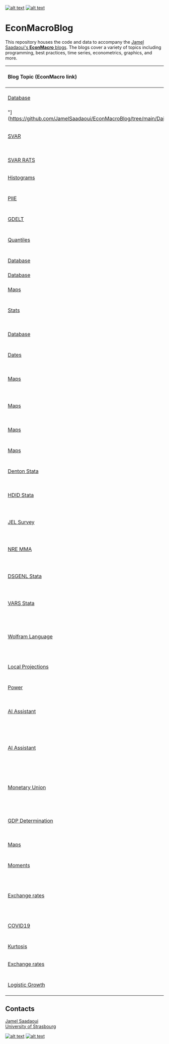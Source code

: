 [![alt text][1.1]][1]
[![alt text][2.1]][2]

# EconMacroBlog
This repository houses the code and data to accompany the [Jamel Saadaoui's **EconMacro** blogs](https://www.jamelsaadaoui.com/).  The blogs cover a variety of topics including programming, best practices, time series, econometrics, graphics, and more.

|Blog Topic (EconMacro link) |Codes and Data (Github Repository)|Date|
|:----|:----|:----|
|[Database](https://www.jamelsaadaoui.com/daily-exchange-rates-from-the-bis/)| ["Daily Exchange Rates from the BIS
"](https://github.com/JamelSaadaoui/EconMacroBlog/tree/main/Daily_Exchange_Rates_from_the_BIS) | January 31, 2025|
|[SVAR](https://www.jamelsaadaoui.com/leveraging-personal-programs-with-stata/)| ["Leveraging personal programs with Stata"](https://github.com/JamelSaadaoui/EconMacroBlog/tree/main/Leveraging%20personal%20programs%20with%20Stata) | January 29, 2025|
|[SVAR RATS](https://www.jamelsaadaoui.com/vector-autoregressions-with-rats/)| ["Vector Autoregressions with RATS"](https://github.com/JamelSaadaoui/EconMacroBlog/tree/main/Vector_Autoregressions_with_RATS) | August 7, 2024|
|[Histograms](https://www.jamelsaadaoui.com/two-way-histograms/)| ["Two-Way Histograms"](https://github.com/JamelSaadaoui/EconMacroBlog/tree/main/TwoWay_Histograms) | May 24, 2024|
|[PIIE](https://www.jamelsaadaoui.com/measuring-friendliness-and-like-mindedness/)| ["Measuring friendliness and like-mindedness"](https://github.com/JamelSaadaoui/EconMacroBlog/tree/main/Friendliness_PIIE) | April 26, 2024|
|[GDELT](https://www.jamelsaadaoui.com/starting-with-gdelt-data/)| ["Starting with GDELT data"](https://github.com/JamelSaadaoui/EconMacroBlog/tree/main/Start_GDELT_Data) | April 14, 2024|
|[Quantiles](https://www.jamelsaadaoui.com/visualizing-quantile-regressions-with-stata/)| ["Visualizing quantile regressions with Stata"](https://github.com/JamelSaadaoui/EconMacroBlog/tree/main/Quantile_Graphs) | March 17, 2024|
|[Database](https://www.jamelsaadaoui.com/nuts-data-with-dbnomics/)| ["NUTS Data with DBnomics"](https://github.com/JamelSaadaoui/EconMacroBlog/tree/main/DBnomics_NUTS2) | February 21, 2024|
|[Database](https://www.jamelsaadaoui.com/panel-data-with-dbnomics/)| ["Panel Data with DBnomics"](https://github.com/JamelSaadaoui/EconMacroBlog/tree/main/Panel_Data_DBnomics) | February 11, 2024|
|[Maps](https://www.jamelsaadaoui.com/drawing-maps-with-gadm-data/)| ["Drawing Maps with GADM data"](https://github.com/JamelSaadaoui/EconMacroBlog/tree/main/Maps_GDAM) | January 04, 2024|
|[Stats](https://www.jamelsaadaoui.com/descriptive-statistics-by-country-in-panel-data-with-stata/)| ["Descriptive Statistics by Country in Panel Data with Stata"](https://github.com/JamelSaadaoui/EconMacroBlog/tree/main/Stats_By_Country_In_Panel_Data) | December 29, 2023|
|[Database](https://www.jamelsaadaoui.com/from-panel-data-to-time-series-with-stata/)| ["From panel data to time series with Stata"](https://github.com/JamelSaadaoui/EconMacroBlog/tree/main/Panel_Data_to_Time_Series_with_Stata) | December 27, 2023|
|[Dates](https://www.jamelsaadaoui.com/dates-and-times-in-excel-and-in-stata/)| ["Dates and Times in Excel and in Stata"](https://github.com/JamelSaadaoui/EconMacroBlog/tree/main/Dates_and_Time_in_Excel_and_Stata) | December 26, 2023|
|[Maps](https://www.jamelsaadaoui.com/drawing-maps-for-the-chinese-regions-with-stata/)| ["Drawing Maps for the Chinese regions with Stata"](https://github.com/JamelSaadaoui/EconMacroBlog/tree/main/Maps_China_Regions) | December 22, 2023|
|[Maps](https://www.jamelsaadaoui.com/drawing-maps-with-stata-again-and-again/)| ["Drawing Maps with Stata… Again and Again!"](https://github.com/JamelSaadaoui/EconMacroBlog/tree/main/Maps_Again_Again) | December 21, 2023|
|[Maps](https://www.jamelsaadaoui.com/drawing-maps-with-stata-again/)| ["Drawing Maps with Stata… Again!"](https://github.com/JamelSaadaoui/EconMacroBlog/tree/main/Maps_Again) | December 20, 2023|
|[Maps](https://www.jamelsaadaoui.com/drawing-maps-with-stata-for-africa/)| ["Drawing Maps with Stata for Africa"](https://github.com/JamelSaadaoui/EconMacroBlog/tree/main/Drawing%20Maps%20with%20Stata%20for%20Africa) | December 19, 2023|
|[Denton Stata](https://www.jamelsaadaoui.com/dentons-method-with-stata/)| ["Denton’s method with Stata"](https://github.com/JamelSaadaoui/EconMacroBlog/tree/main/Dentons_method_with_Stata) | November 26, 2023|
|[HDID Stata](https://www.jamelsaadaoui.com/heterogeneous-difference-in-differences-with-stata/)| ["Heterogeneous Difference-in-Differences with Stata"](https://github.com/JamelSaadaoui/EconMacroBlog/tree/main/Heterogeneous%20Difference-in-Differences%20with%20Stata) | September 14, 2023|
|[JEL Survey](https://www.jamelsaadaoui.com/macroeconomic-research-present-and-past/)| ["Macroeconomic Research, Present and Past"](https://github.com/JamelSaadaoui/EconMacroBlog/tree/main/Macroeconomic%20Research%2C%20Present%20and%20Past) | September 4, 2023|
|[NRE MMA](https://www.jamelsaadaoui.com/natural-resources-economics-with-mathematica/)| ["Natural Resources Economics with Mathematica"](https://github.com/JamelSaadaoui/EconMacroBlog/tree/main/Natural%20Resources%20Economics%20with%20Mathematica) | September 3, 2023|
|[DSGENL Stata](https://www.jamelsaadaoui.com/estimating-a-nonlinear-dsge-model-with-stata/)| ["Estimating a nonlinear DSGE model with Stata"](https://github.com/JamelSaadaoui/EconMacroBlog/tree/main/Estimating%20a%20nonlinear%20DSGE%20model%20with%20Stata) | August 30, 2023|
|[VARS Stata](https://www.jamelsaadaoui.com/sign-and-narrative-restrictions-in-svar-with-stata/)|["Sign and Narrative Restrictions in SVAR with Stata"](https://github.com/JamelSaadaoui/EconMacroBlog/tree/main/Sign%20and%20Narrative%20Restrictions%20in%20SVAR%20with%20Stata) | August 23, 2023|
|[Wolfram Language](https://www.jamelsaadaoui.com/how-to-use-the-wolfram-language-in-a-jupyter-notebook-100th-blog/)|["How to use the Wolfram Language in a Jupyter Notebook (100th blog)"](https://github.com/JamelSaadaoui/EconMacroBlog/tree/main/How%20to%20use%20the%20Wolfram%20Language%20in%20a%20Jupyter%20Notebook%20(100th%20blog)) | August 19, 2023|
|[Local Projections](https://www.jamelsaadaoui.com/illustrating-the-new-lpirf-stata-18s-command/)|["Illustrating the new LPIRF Stata 18’s command"](https://github.com/JamelSaadaoui/EconMacroBlog/tree/main/Illustrating%20the%20new%20LPIRF%20Stata%2018s%20command) | May 10, 2023|
|[Power](https://www.jamelsaadaoui.com/size-and-power-using-stata-a-simple-example/)|["Size and Power using Stata: a Simple Example"](https://github.com/JamelSaadaoui/EconMacroBlog/tree/main/Size%20and%20Power%20using%20Stata%20a%20Simple%20Example) | May 09, 2023|
|[AI Assistant](https://www.jamelsaadaoui.com/illustrating-the-sample-variance-bias-with-r-and-mathematica/)|["Illustrating the sample variance bias with R and Mathematica"](https://github.com/JamelSaadaoui/EconMacroBlog/tree/main/Illustrating%20the%20sample%20variance%20bias%20with%20R%20and%20Mathematica) | May 04, 2023|
|[AI Assistant](https://www.jamelsaadaoui.com/producing-a-stata-code-for-a-simple-monte-carlo-simulation-with-an-ai-programming-assistant/)|["Producing a Stata code for a simple Monte Carlo simulation with an AI programming assistant"](https://github.com/JamelSaadaoui/EconMacroBlog/tree/main/Producing%20a%20Stata%20code%20for%20a%20simple%20Monte%20Carlo%20simulation%20with%20an%20AI%20programming%20assistant) | April 23, 2023|
|[Monetary Union](https://www.jamelsaadaoui.com/the-fragility-of-an-incomplete-monetary-union/)|["The fragility of an incomplete monetary union with Mathematica"](https://github.com/JamelSaadaoui/EconMacroBlog/tree/main/The%20fragility%20of%20an%20incomplete%20monetary%20union%20with%20Mathematica) | March 04, 2023|
|[GDP Determination](https://www.jamelsaadaoui.com/a-simple-model-of-the-determination-of-the-gdp-with-mathematica/)|["A simple model of the determination of the GDP with Mathematica"](https://github.com/JamelSaadaoui/EconMacroBlog/tree/main/A%20simple%20model%20of%20the%20determination%20of%20the%20GDP%20with%20Mathematica) | December 19, 2021|
|[Maps](https://www.jamelsaadaoui.com/drawing-maps-with-stata/)|["Drawing Maps with Stata"](https://github.com/JamelSaadaoui/EconMacroBlog/tree/main/Drawing%20Maps%20with%20Stata) | April 11, 2021|
|[Moments](https://www.jamelsaadaoui.com/moments-of-a-discrete-distribution-with-mathematica/)|["Moments of a discrete distribution with Mathematica"](https://github.com/JamelSaadaoui/EconMacroBlog/tree/main/Moments%20of%20a%20discrete%20distribution%20with%20Mathematica) | April 4, 2021|
|[Exchange rates](https://www.jamelsaadaoui.com/the-bretton-woods-era-through-the-exchange-rate-lens/)|["The Bretton Woods era through the exchange rate lens"](https://github.com/JamelSaadaoui/EconMacroBlog/tree/main/The%20Bretton%20Woods%20era%20through%20the%20exchange%20rate%20lens) | March 10, 2021|
|[COVID19](https://www.jamelsaadaoui.com/does-testing-more-lead-to-finding-more-cases/)|["Does testing more lead to finding more cases?"](https://github.com/JamelSaadaoui/EconMacroBlog/tree/main/Does%20testing%20more%20lead%20to%20finding%20more%20cases) | August 6, 2020|
|[Kurtosis](https://www.jamelsaadaoui.com/kurtosis-illustrated/)|["Kurtosis Illustrated"](https://github.com/JamelSaadaoui/EconMacroBlog/tree/main/Kurtosis%20Illustrated) | July 22, 2020|
|[Exchange rates](https://www.jamelsaadaoui.com/burgernomics-r-codes-and-datasets/)|["Burgernomics: R codes and datasets"](https://github.com/JamelSaadaoui/EconMacroBlog/tree/main/Burgernomics%20R%20codes%20and%20datasets) | July 20, 2020|
|[Logistic Growth](https://www.jamelsaadaoui.com/logistic-growth-clearly-explained/)|["Logistic growth: clearly explained!"](https://github.com/JamelSaadaoui/EconMacroBlog/tree/main/Logistic%20growth%20clearly%20explained) | April 11, 2020|




<!-- Please don't remove this: Grab your social icons from https://github.com/carlsednaoui/gitsocial -->

<!-- display the social media buttons in your README -->

## Contacts
[Jamel Saadaoui](mailto:jamelsaadaoui@gmail.com)  
[University of Strasbourg](https://www.jamelsaadaoui.com/)

[![alt text][1.1]][1]
[![alt text][2.1]][2]


<!-- links to social media icons -->
<!-- no need to change these -->

<!-- icons with padding -->

[1.1]: https://cdn.aptech.com/www/uploads/2019/02/li.png
[2.1]: https://cdn.aptech.com/www/uploads/2019/02/gh.png


<!-- links to your social media accounts -->
<!-- update these accordingly -->

[1]: https://www.linkedin.com/in/jamel-saadaoui-7979461a5/
[2]: https://github.com/JamelSaadaoui

<!-- Please don't remove this: Grab your social icons from https://github.com/carlsednaoui/gitsocial -->
